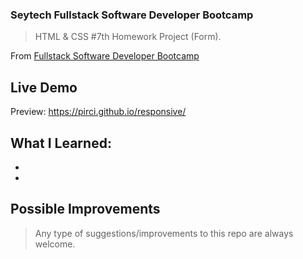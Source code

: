 ### Seytech Fullstack Software Developer Bootcamp

> HTML & CSS #7th Homework Project (Form).

From [Fullstack Software Developer Bootcamp](https://www.seytech.co/)

## Live Demo

Preview: https://pirci.github.io/responsive/

## What I Learned:

-
-

## Possible Improvements

> Any type of suggestions/improvements to this repo are always welcome.
